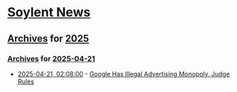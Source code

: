 # [Soylent News](../../../README.md)

## [Archives](../../index.md) for [2025](../index.md)

### [Archives](../../index.md) for [2025-04-21](index.md)

* [2025-04-21, 02:08:00](https://soylentnews.org/article.pl?sid=25/04/20/0452238&from=rss) - [Google Has Illegal Advertising Monopoly, Judge Rules](https://soylentnews.org/article.pl?sid=25/04/20/0452238&from=rss)
